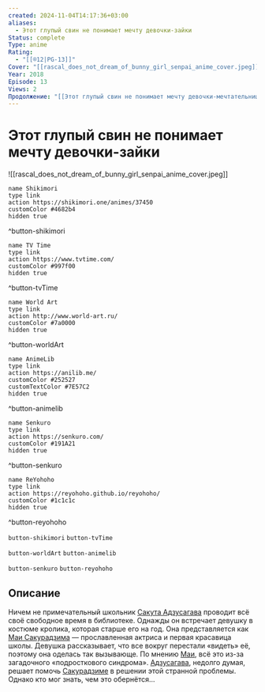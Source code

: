 ```yaml
---
created: 2024-11-04T14:17:36+03:00
aliases:
  - Этот глупый свин не понимает мечту девочки-зайки
Status: complete
Type: anime
Rating:
  - "[[®️12|PG-13]]"
Cover: "[[rascal_does_not_dream_of_bunny_girl_senpai_anime_cover.jpeg]]"
Year: 2018
Episode: 13
Views: 2
Продолжение: "[[Этот глупый свин не понимает мечту девочки-мечтательницы (🇯🇵📺 838)]]"
---
```


# Этот глупый свин не понимает мечту девочки-зайки

![[rascal_does_not_dream_of_bunny_girl_senpai_anime_cover.jpeg]]

```button
name Shikimori
type link
action https://shikimori.one/animes/37450
customColor #4682b4
hidden true
```
^button-shikimori

```button
name TV Time
type link
action https://www.tvtime.com/
customColor #997f00
hidden true
```
^button-tvTime

```button
name World Art
type link
action http://www.world-art.ru/
customColor #7a0000
hidden true
```
^button-worldArt

```button
name AnimeLib
type link
action https://anilib.me/
customColor #252527
customTextColor #7E57C2
hidden true
```
^button-animelib

```button
name Senkuro
type link
action https://senkuro.com/
customColor #191A21
hidden true
```
^button-senkuro

```button
name ReYohoho
type link
action https://reyohoho.github.io/reyohoho/
customColor #1c1c1c
hidden true
```
^button-reyohoho

`button-shikimori` `button-tvTime`

`button-worldArt` `button-animelib`

`button-senkuro` `button-reyohoho`

## Описание

Ничем не примечательный школьник [Сакута Адзусагава](https://shikimori.one/characters/118733-sakuta-azusagawa) проводит всё своё свободное время в библиотеке. Однажды он встречает девушку в костюме кролика, которая старше его на год. Она представляется как [Маи Сакурадзима](https://shikimori.one/characters/118739-mai-sakurajima) — прославленная актриса и первая красавица школы. Девушка рассказывает, что все вокруг перестали «видеть» её, поэтому она оделась так вызывающе. По мнению [Маи](https://shikimori.one/characters/118739-mai-sakurajima), всё это из-за загадочного «подросткового синдрома». [Адзусагава](https://shikimori.one/characters/118733-sakuta-azusagawa), недолго думая, решает помочь [Сакурадзиме](https://shikimori.one/characters/118739-mai-sakurajima) в решении этой странной проблемы. Однако кто мог знать, чем это обернётся...
